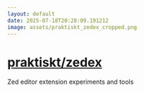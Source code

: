 ```yaml
---
layout: default
date: 2025-07-18T20:28:09.191212
image: assets/praktiskt_zedex_cropped.png
---
```


# [praktiskt/zedex](https://github.com/praktiskt/zedex)

Zed editor extension experiments and tools
